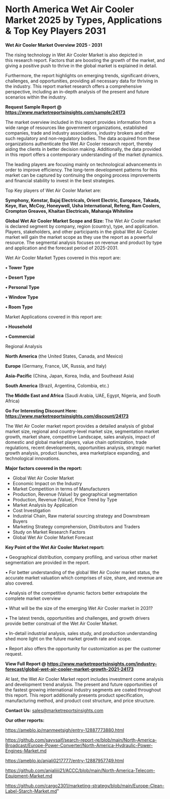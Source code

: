 # North America Wet Air Cooler Market 2025 by Types, Applications & Top Key Players 2031

<Strong> Wet Air Cooler Market Overview 2025 - 2031</strong>

The rising technology in Wet Air Cooler Market is also depicted in this research report. Factors that are boosting the growth of the market, and giving a positive push to thrive in the global market is explained in detail.

Furthermore, the report highlights on emerging trends, significant drivers, challenges, and opportunities, providing all necessary data for thriving in the industry. This report market research offers a comprehensive perspective, including an in-depth analysis of the present and future scenarios within the industry.

<strong>Request Sample Report @ <a href=https://www.marketreportsinsights.com/sample/24173>https://www.marketreportsinsights.com/sample/24173</a></strong>

The market overview included in this report provides information from a wide range of resources like government organizations, established companies, trade and industry associations, industry brokers and other such regulatory and non-regulatory bodies. The data acquired from these organizations authenticate the Wet Air Cooler research report, thereby aiding the clients in better decision making. Additionally, the data provided in this report offers a contemporary understanding of the market dynamics.

The leading players are focusing mainly on technological advancements in order to improve efficiency. The long-term development patterns for this market can be captured by continuing the ongoing process improvements and financial stability to invest in the best strategies.

Top Key players of Wet Air Cooler Market are:

<strong>Symphony, Kenstar, Bajaj Electricals, Orient Electric, Europace, Takada, Keye, Ifan, McCoy, Honeywell, Usha International, Refeng, Ram Coolers, Crompton Greaves, Khaitan Electricals, Maharaja Whiteline</strong>

<strong><b>Global Wet Air Cooler Market Scope and Size:</b></strong>
The Wet Air Cooler market is declared segment by company, region (country), type, and application. Players, stakeholders, and other participants in the global Wet Air Cooler market will gain the market scope as they use the report as a powerful resource. The segmental analysis focuses on revenue and product by type and application and the forecast period of 2025-2031.

Wet Air Cooler Market Types covered in this report are:

<strong>• Tower Type

• Desert Type

• Personal Type

• Window Type

• Room Type</strong>

Market Applications covered in this report are:

<strong>• Household

• Commercial</strong> 

Regional Analysis

<strong>North America</strong> (the United States, Canada, and Mexico)

<strong>Europe</strong> (Germany, France, UK, Russia, and Italy)

<strong>Asia-Pacific</strong> (China, Japan, Korea, India, and Southeast Asia)

<strong>South America</strong> (Brazil, Argentina, Colombia, etc.)

<strong>The Middle East and Africa</strong> (Saudi Arabia, UAE, Egypt, Nigeria, and South Africa)

<strong>Go For Interesting Discount Here: <a href=https://www.marketreportsinsights.com/discount/24173>https://www.marketreportsinsights.com/discount/24173</a></strong>

The Wet Air Cooler market report provides a detailed analysis of global market size, regional and country-level market size, segmentation market growth, market share, competitive Landscape, sales analysis, impact of domestic and global market players, value chain optimization, trade regulations, recent developments, opportunities analysis, strategic market growth analysis, product launches, area marketplace expanding, and technological innovations.

<strong><b>Major factors covered in the report:</b></strong>
<ul>
  <li>Global Wet Air Cooler Market </li>
  <li>Economic Impact on the Industry</li>
  <li>Market Competition in terms of Manufacturers</li>
  <li>Production, Revenue (Value) by geographical segmentation</li>
  <li>Production, Revenue (Value), Price Trend by Type</li>
  <li>Market Analysis by Application</li>
  <li>Cost Investigation</li>
  <li>Industrial Chain, Raw material sourcing strategy and Downstream Buyers</li>
  <li>Marketing Strategy comprehension, Distributors and Traders</li>
  <li>Study on Market Research Factors</li>
  <li>Global Wet Air Cooler Market Forecast</li>
</ul>

<strong><b>Key Point of the Wet Air Cooler Market report:</b></strong>

• Geographical distribution, company profiling, and various other market segmentation are provided in the report.

• For better understanding of the global Wet Air Cooler market status, the accurate market valuation which comprises of size, share, and revenue are also covered.

• Analysis of the competitive dynamic factors better extrapolate the complete market overview

• What will be the size of the emerging Wet Air Cooler market in 2031?

• The latest trends, opportunities and challenges, and growth drivers provide better construal of the Wet Air Cooler Market.

• In-detail industrial analysis, sales study, and production understanding shed more light on the future market growth rate and scope.

• Report also offers the opportunity for customization as per the customer request.

<strong><b>View Full Report @ <a href=https://www.marketreportsinsights.com/industry-forecast/global-wet-air-cooler-market-growth-2021-24173>https://www.marketreportsinsights.com/industry-forecast/global-wet-air-cooler-market-growth-2021-24173</a></b></strong>


At last, the Wet Air Cooler Market report includes investment come analysis and development trend analysis. The present and future opportunities of the fastest growing international industry segments are coated throughout this report. This report additionally presents product specification, manufacturing method, and product cost structure, and price structure.

<strong>Contact Us:</strong>
sales@marketreportsinsights.com

<strong>Our other reports:</strong>

<a href=https://ameblo.jp/manmeetsigh/entry-12887773880.html>https://ameblo.jp/manmeetsigh/entry-12887773880.html</a>

<a href=https://github.com/sayysaif/search-report-re/blob/main/North-America-Broadcast/Europe-Power-Converter/North-America-Hydraulic-Power-Engines-Market.md>https://github.com/sayysaif/search-report-re/blob/main/North-America-Broadcast/Europe-Power-Converter/North-America-Hydraulic-Power-Engines-Market.md</a>

<a href=https://ameblo.jp/anjali0217777/entry-12887957749.html>https://ameblo.jp/anjali0217777/entry-12887957749.html</a>

<a href=https://github.com/anjaliiii21/ACCC/blob/main/North-America-Telecom-Equipment-Market.md>https://github.com/anjaliiii21/ACCC/blob/main/North-America-Telecom-Equipment-Market.md</a>

<a href=https://github.com/cargo2301/marketing-strategy/blob/main/Europe-Clean-Label-Starch-Market.md>https://github.com/cargo2301/marketing-strategy/blob/main/Europe-Clean-Label-Starch-Market.md</a>"
